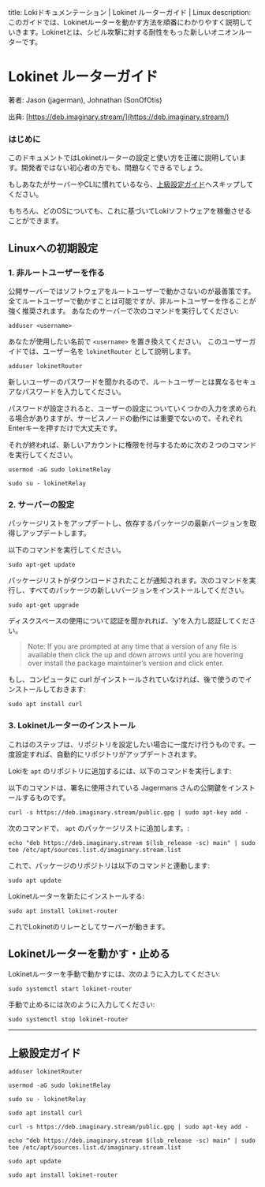 title: Lokiドキュメンテーション | Lokinet ルーターガイド | Linux
description: このガイドでは、Lokinetルーターを動かす方法を順番にわかりやすく説明していきます。Lokinetとは、シビル攻撃に対する耐性をもった新しいオニオンルーターです。


# Lokinet ルーターガイド
著者: Jason (jagerman), Johnathan (SonOfOtis)

出典: [https://deb.imaginary.stream/](https://deb.imaginary.stream/)

### はじめに

このドキュメントではLokinetルーターの設定と使い方を正確に説明しています。開発者ではない初心者の方でも、問題なくできるでしょう。

もしあなたがサーバーやCLIに慣れているなら、[上級設定ガイド](#express-setup-guide)へスキップしてください。 

もちろん、どのOSについても、これに基づいてLokiソフトウェアを稼働させることができます。

## Linuxへの初期設定

### 1. 非ルートユーザーを作る
公開サーバーではソフトウェアをルートユーザーで動かさないのが最善策です。
全てルートユーザーで動かすことは可能ですが、非ルートユーザーを作ることが強く推奨されます。
あなたのサーバーで次のコマンドを実行してください:


```
adduser <username>
```

あなたが使用したい名前で `<username>` を置き換えてください。 このユーザーガイドでは、ユーザー名を `lokinetRouter` として説明します。

```
adduser lokinetRouter
```

新しいユーザーのパスワードを聞かれるので、ルートユーザーとは異なるセキュアなパスワードを入力してください。

パスワードが設定されると、ユーザーの設定についていくつかの入力を求められる場合がありますが、サービスノードの動作には重要でないので、それぞれEnterキーを押すだけで大丈夫です。

それが終われば、新しいアカウントに権限を付与するために次の２つのコマンドを実行してください。

```
usermod -aG sudo lokinetRelay
```

```
sudo su - lokinetRelay
```

### 2. サーバーの設定

パッケージリストをアップデートし、依存するパッケージの最新バージョンを取得しアップデートします。

以下のコマンドを実行してください。

```
sudo apt-get update
```

パッケージリストがダウンロードされたことが通知されます。次のコマンドを実行し、すべてのパッケージの新しいバージョンをインストールしてください。

```
sudo apt-get upgrade
```

ディスクスペースの使用について認証を聞かれれば、'y'を入力し認証してください。

> Note: If you are prompted at any time that a version of any file is available then click the up and down arrows until you are hovering over install the package maintainer’s version and click enter.

もし、コンピュータに curl がインストールされていなければ、後で使うのでインストールしておきます:

```
sudo apt install curl
```

### 3. Lokinetルーターのインストール
これはのステップは、リポジトリを設定したい場合に一度だけ行うものです。一度設定すれば、自動的にリポジトリがアップデートされます。

Lokiを `apt` のリポジトリに追加するには、以下のコマンドを実行します:

以下のコマンドは、署名に使用されている Jagermans さんの公開鍵をインストールするものです。

```
curl -s https://deb.imaginary.stream/public.gpg | sudo apt-key add -
```

次のコマンドで、 `apt` のパッケージリストに追加します。:

```
echo "deb https://deb.imaginary.stream $(lsb_release -sc) main" | sudo tee /etc/apt/sources.list.d/imaginary.stream.list
```

これで、パッケージのリポジトリは以下のコマンドと連動します:

```
sudo apt update
```

Lokinetルーターを新たにインストールする:

```
sudo apt install lokinet-router
```

これでLokinetのリレーとしてサーバーが動きます。

## Lokinetルーターを動かす・止める

Lokinetルーターを手動で動かすには、次のように入力してください:

```
sudo systemctl start lokinet-router
```

手動で止めるには次のように入力してください:

```
sudo systemctl stop lokinet-router
```

---

## 上級設定ガイド

```
adduser lokinetRouter
```

```
usermod -aG sudo lokinetRelay
```

```
sudo su - lokinetRelay
```

```
sudo apt install curl
```

```
curl -s https://deb.imaginary.stream/public.gpg | sudo apt-key add -
```

```
echo "deb https://deb.imaginary.stream $(lsb_release -sc) main" | sudo tee /etc/apt/sources.list.d/imaginary.stream.list
```

```
sudo apt update
```

```
sudo apt install lokinet-router
```
